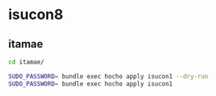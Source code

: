 # isucon8

## itamae

```sh
cd itamae/

SUDO_PASSWORD= bundle exec hocho apply isucon1 --dry-run
SUDO_PASSWORD= bundle exec hocho apply isucon1
```
